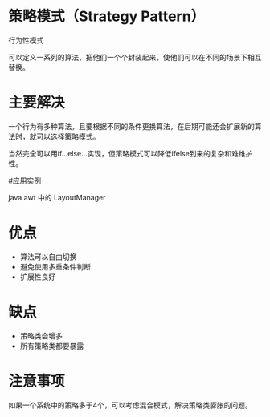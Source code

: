 # 策略模式（Strategy Pattern）

行为性模式

可以定义一系列的算法，把他们一个个封装起来，使他们可以在不同的场景下相互替换。

# 主要解决

一个行为有多种算法，且要根据不同的条件更换算法，在后期可能还会扩展新的算法时，就可以选择策略模式。

当然完全可以用if...else...实现，但策略模式可以降低ifelse到来的复杂和难维护性。

#应用实例

java awt 中的  LayoutManager

# 优点

- 算法可以自由切换
- 避免使用多重条件判断
- 扩展性良好

# 缺点

- 策略类会增多
- 所有策略类都要暴露

# 注意事项

如果一个系统中的策略多于4个，可以考虑混合模式，解决策略类膨胀的问题。

